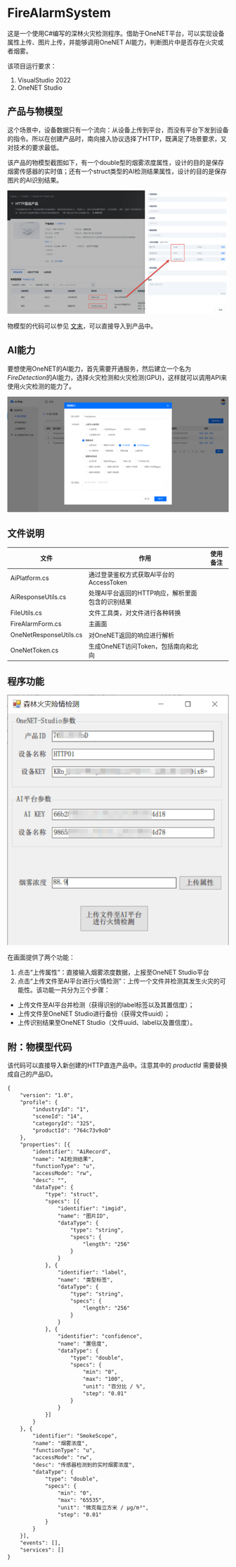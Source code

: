 # FireAlarmSystem

这是一个使用C#编写的深林火灾检测程序。借助于OneNET平台，可以实现设备属性上传、图片上传，并能够调用OneNET AI能力，判断图片中是否存在火灾或者烟雾。

该项目运行要求：
1. VisualStudio 2022
2. OneNET Studio

## 产品与物模型

这个场景中，设备数据只有一个流向：从设备上传到平台，而没有平台下发到设备的指令。所以在创建产品时，南向接入协议选择了HTTP，既满足了场景要求，又对技术的要求最低。

该产品的物模型截图如下，有一个double型的烟雾浓度属性，设计的目的是保存烟雾传感器的实时值；还有一个struct类型的AI检测结果属性，设计的目的是保存图片的AI识别结果。

![物模型](doc/物模型.png)

物模型的代码可以参见 [文末](#thing_model)，可以直接导入到产品中。

## AI能力

要想使用OneNET的AI能力，首先需要开通服务，然后建立一个名为*FireDetection*的AI能力，选择火灾检测和火灾检测(GPU)，这样就可以调用API来使用火灾检测的能力了。

![AI能力](doc/AI能力.png)

## 文件说明

|文件|作用|使用备注
|-|-|-|
|AiPlatform.cs|通过登录鉴权方式获取AI平台的AccessToken||
|AiResponseUtils.cs|处理AI平台返回的HTTP响应，解析里面包含的识别结果|
|FileUtils.cs|文件工具类，对文件进行各种转换
|FireAlarmForm.cs|主画面|
|OneNetResponseUtils.cs|对OneNET返回的响应进行解析
|OneNetToken.cs|生成OneNET访问Token，包括南向和北向

## 程序功能

![主画面](doc/主画面.png)

在画面提供了两个功能：
1. 点击“上传属性”：直接输入烟雾浓度数据，上报至OneNET Studio平台
2. 点击“上传文件至AI平台进行火情检测”：上传一个文件并检测其发生火灾的可能性。该功能一共分为三个步骤：
  - 上传文件至AI平台并检测（获得识别的label标签以及其置信度）；
  - 上传文件至OneNET Studio进行备份（获得文件uuid）；
  - 上传识别结果至OneNET Studio（文件uuid、label以及置信度）。

## <span id="thing_model">附：物模型代码</span>

该代码可以直接导入新创建的HTTP直连产品中。注意其中的 *productId* 需要替换成自己的产品ID。

```
{
	"version": "1.0",
	"profile": {
		"industryId": "1",
		"sceneId": "14",
		"categoryId": "325",
		"productId": "764c73v9oD"
	},
	"properties": [{
		"identifier": "AiRecord",
		"name": "AI检测结果",
		"functionType": "u",
		"accessMode": "rw",
		"desc": "",
		"dataType": {
			"type": "struct",
			"specs": [{
				"identifier": "imgid",
				"name": "图片ID",
				"dataType": {
					"type": "string",
					"specs": {
						"length": "256"
					}
				}
			}, {
				"identifier": "label",
				"name": "类型标签",
				"dataType": {
					"type": "string",
					"specs": {
						"length": "256"
					}
				}
			}, {
				"identifier": "confidence",
				"name": "置信度",
				"dataType": {
					"type": "double",
					"specs": {
						"min": "0",
						"max": "100",
						"unit": "百分比 / %",
						"step": "0.01"
					}
				}
			}]
		}
	}, {
		"identifier": "SmokeScope",
		"name": "烟雾浓度",
		"functionType": "u",
		"accessMode": "rw",
		"desc": "传感器检测到的实时烟雾浓度",
		"dataType": {
			"type": "double",
			"specs": {
				"min": "0",
				"max": "65535",
				"unit": "微克每立方米 / μg/m³",
				"step": "0.01"
			}
		}
	}],
	"events": [],
	"services": []
}
```
